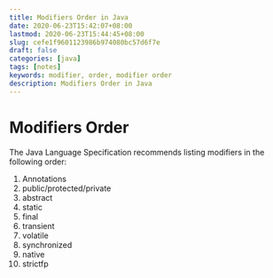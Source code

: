 ```yaml
---
title: Modifiers Order in Java
date: 2020-06-23T15:42:07+08:00
lastmod: 2020-06-23T15:44:45+08:00
slug: cefe1f9601123986b974080bc57d6f7e
draft: false
categories: [java]
tags: [notes]
keywords: modifier, order, modifier order
description: Modifiers Order in Java
---
```

# Modifiers Order

The Java Language Specification recommends listing modifiers in the following order:

1. Annotations
2. public/protected/private
3. abstract
4. static
5. final
6. transient
7. volatile
8. synchronized
9. native
10. strictfp